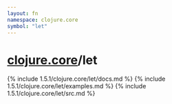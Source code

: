 ```yaml
---
layout: fn
namespace: clojure.core
symbol: "let"
---
```


# [clojure.core](../)/let

{% include 1.5.1/clojure.core/let/docs.md %}
{% include 1.5.1/clojure.core/let/examples.md %}
{% include 1.5.1/clojure.core/let/src.md %}

